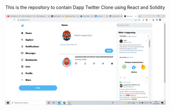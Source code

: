 This is the repository to contain Dapp Twitter Clone using React and Solidity


![alt text](https://github.com/rahul-connect/TwitterBasicDapp/blob/main/screenshot.png?raw=true)
